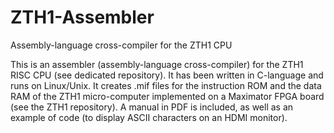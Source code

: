 # ZTH1-Assembler
Assembly-language cross-compiler for the ZTH1 CPU

This is an assembler (assembly-language cross-compiler) for the ZTH1 RISC CPU (see dedicated repository). It has been written in C-language and runs on Linux/Unix. It creates .mif files for the instruction ROM and the data RAM of the ZTH1 micro-computer implemented on a Maximator FPGA board (see the ZTH1 repository). A manual in PDF is included, as well as an example of code (to display ASCII characters on an HDMI monitor).
